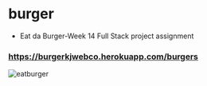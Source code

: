 # burger
* Eat da Burger-Week 14 Full Stack project assignment 
### https://burgerkjwebco.herokuapp.com/burgers
![eatburger](https://user-images.githubusercontent.com/24326243/27525637-6fb2f0ec-59f4-11e7-87a4-eb7be53e23be.gif)
